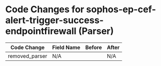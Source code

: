 # Code Changes for sophos-ep-cef-alert-trigger-success-endpointfirewall (Parser)

| Code Change | Field Name | Before | After |
|-------------|------------|--------|-------|
| removed_parser | N/A |  | N/A |